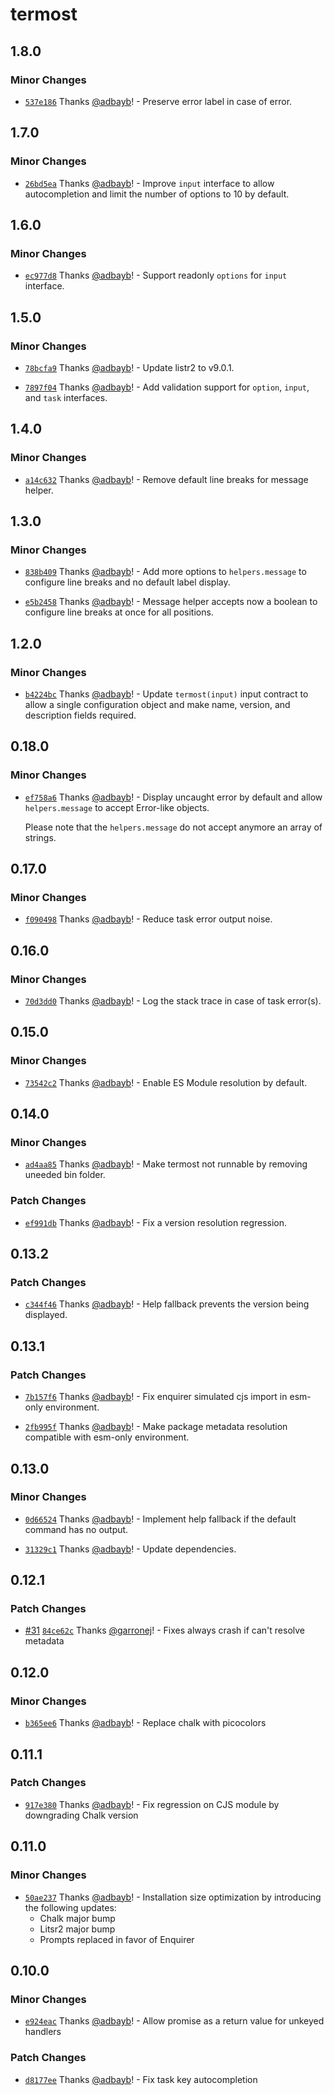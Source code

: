 # termost

## 1.8.0

### Minor Changes

- [`537e186`](https://github.com/adbayb/termost/commit/537e18678277e2ac488eaac0b35906bdc53fd525) Thanks [@adbayb](https://github.com/adbayb)! - Preserve error label in case of error.

## 1.7.0

### Minor Changes

- [`26bd5ea`](https://github.com/adbayb/termost/commit/26bd5ea4e1c9e72c22ebd71bf5eb6d9b775cf072) Thanks [@adbayb](https://github.com/adbayb)! - Improve `input` interface to allow autocompletion and limit the number of options to 10 by default.

## 1.6.0

### Minor Changes

- [`ec977d8`](https://github.com/adbayb/termost/commit/ec977d83eb6ce3067a7fb4de1714057934d0ba71) Thanks [@adbayb](https://github.com/adbayb)! - Support readonly `options` for `input` interface.

## 1.5.0

### Minor Changes

- [`78bcfa9`](https://github.com/adbayb/termost/commit/78bcfa9577b98520d02e405fe0945388fad25266) Thanks [@adbayb](https://github.com/adbayb)! - Update listr2 to v9.0.1.

- [`7897f04`](https://github.com/adbayb/termost/commit/7897f047399146fe21bb3591f3bab551ccc00a96) Thanks [@adbayb](https://github.com/adbayb)! - Add validation support for `option`, `input`, and `task` interfaces.

## 1.4.0

### Minor Changes

- [`a14c632`](https://github.com/adbayb/termost/commit/a14c6329bf0108365f28fbc29c598353574f47e7) Thanks [@adbayb](https://github.com/adbayb)! - Remove default line breaks for message helper.

## 1.3.0

### Minor Changes

- [`838b409`](https://github.com/adbayb/termost/commit/838b409603e86968027f0175c1d7318229491ef0) Thanks [@adbayb](https://github.com/adbayb)! - Add more options to `helpers.message` to configure line breaks and no default label display.

- [`e5b2458`](https://github.com/adbayb/termost/commit/e5b24586ab5e460c9d509928799940b86ec62763) Thanks [@adbayb](https://github.com/adbayb)! - Message helper accepts now a boolean to configure line breaks at once for all positions.

## 1.2.0

### Minor Changes

- [`b4224bc`](https://github.com/adbayb/termost/commit/b4224bc11098b5c40a1629cf9cb081de8edb3211) Thanks [@adbayb](https://github.com/adbayb)! - Update `termost(input)` input contract to allow a single configuration object and make name, version, and description fields required.

## 0.18.0

### Minor Changes

- [`ef758a6`](https://github.com/adbayb/termost/commit/ef758a65119a3693160d3f12b813beb4255574cf) Thanks [@adbayb](https://github.com/adbayb)! - Display uncaught error by default and allow `helpers.message` to accept Error-like objects.

    Please note that the `helpers.message` do not accept anymore an array of strings.

## 0.17.0

### Minor Changes

- [`f090498`](https://github.com/adbayb/termost/commit/f090498b1c4dca3078dfdf558390d8793979fdcc) Thanks [@adbayb](https://github.com/adbayb)! - Reduce task error output noise.

## 0.16.0

### Minor Changes

- [`70d3dd0`](https://github.com/adbayb/termost/commit/70d3dd07466e5aff16108579646f62bd85cd3840) Thanks [@adbayb](https://github.com/adbayb)! - Log the stack trace in case of task error(s).

## 0.15.0

### Minor Changes

- [`73542c2`](https://github.com/adbayb/termost/commit/73542c289093ac4d964e90684095227f6a0f5309) Thanks [@adbayb](https://github.com/adbayb)! - Enable ES Module resolution by default.

## 0.14.0

### Minor Changes

- [`ad4aa85`](https://github.com/adbayb/termost/commit/ad4aa858bce68bf91c798b80b04a5c5cf37e85db) Thanks [@adbayb](https://github.com/adbayb)! - Make termost not runnable by removing uneeded bin folder.

### Patch Changes

- [`ef991db`](https://github.com/adbayb/termost/commit/ef991dbd3a1cfdab9a2bc19223a62266152b489b) Thanks [@adbayb](https://github.com/adbayb)! - Fix a version resolution regression.

## 0.13.2

### Patch Changes

- [`c344f46`](https://github.com/adbayb/termost/commit/c344f4606e8a3dd4731dc7ff60ebc9e72fd3eaa7) Thanks [@adbayb](https://github.com/adbayb)! - Help fallback prevents the version being displayed.

## 0.13.1

### Patch Changes

- [`7b157f6`](https://github.com/adbayb/termost/commit/7b157f6b5f165b7a732d2f50b1fba7c9fe52f617) Thanks [@adbayb](https://github.com/adbayb)! - Fix enquirer simulated cjs import in esm-only environment.

- [`2fb995f`](https://github.com/adbayb/termost/commit/2fb995fb4c6543ab3ecd60f4e1a02d7995a7d943) Thanks [@adbayb](https://github.com/adbayb)! - Make package metadata resolution compatible with esm-only environment.

## 0.13.0

### Minor Changes

- [`0d66524`](https://github.com/adbayb/termost/commit/0d66524a1347c4c834619cebf5f9005e05b548f3) Thanks [@adbayb](https://github.com/adbayb)! - Implement help fallback if the default command has no output.

- [`31329c1`](https://github.com/adbayb/termost/commit/31329c1b56032fb1603cc2d54c5551aecfe6d53c) Thanks [@adbayb](https://github.com/adbayb)! - Update dependencies.

## 0.12.1

### Patch Changes

- [#31](https://github.com/adbayb/termost/pull/31) [`84ce62c`](https://github.com/adbayb/termost/commit/84ce62c1a83db1cf2413edcdcdb64d63195247af) Thanks [@garronej](https://github.com/garronej)! - Fixes always crash if can't resolve metadata

## 0.12.0

### Minor Changes

- [`b365ee6`](https://github.com/adbayb/termost/commit/b365ee6d047c0dbef64e3651251b98881267766a) Thanks [@adbayb](https://github.com/adbayb)! - Replace chalk with picocolors

## 0.11.1

### Patch Changes

- [`917e380`](https://github.com/adbayb/termost/commit/917e3800f2bb848be4ca1c8b3279e8d0e4409250) Thanks [@adbayb](https://github.com/adbayb)! - Fix regression on CJS module by downgrading Chalk version

## 0.11.0

### Minor Changes

- [`50ae237`](https://github.com/adbayb/termost/commit/50ae237c4269f624bd707976dc61c0f9fbddebb2) Thanks [@adbayb](https://github.com/adbayb)! - Installation size optimization by introducing the following updates:
    - Chalk major bump
    - Litsr2 major bump
    - Prompts replaced in favor of Enquirer

## 0.10.0

### Minor Changes

- [`e924eac`](https://github.com/adbayb/termost/commit/e924eaca807c7dd78c889ad6506825b25aa8a96f) Thanks [@adbayb](https://github.com/adbayb)! - Allow promise as a return value for unkeyed handlers

### Patch Changes

- [`d8177ee`](https://github.com/adbayb/termost/commit/d8177eed3aa6a7351637a15285b33365e97fbae4) Thanks [@adbayb](https://github.com/adbayb)! - Fix task key autocompletion
